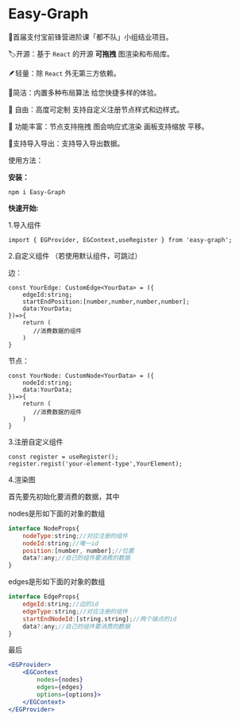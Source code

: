 

# Easy-Graph

🔖首届支付宝前锋营进阶课「都不队」小组结业项目。

🏷️开源：基于 `React` 的开源 **可拖拽** 图渲染和布局库。

🪶轻量：除 `React` 外无第三方依赖。

🚀简洁：内置多种布局算法 给您快捷多样的体验。

🌹 自由：高度可定制 支持自定义注册节点样式和边样式。

🐥 功能丰富：节点支持拖拽 图会响应式渲染 画板支持缩放 平移。

🦚支持导入导出：支持导入导出数据。

使用方法：

**安装：**

```shell
npm i Easy-Graph
```

**快速开始:**

1.导入组件

```tsx
import { EGProvider, EGContext,useRegister } from 'easy-graph';
```

2.自定义组件 （若使用默认组件，可跳过）

边：

```tsx
const YourEdge: CustomEdge<YourData> = ({
    edgeId:string;
    startEndPosition:[number,number,number,number];
    data:YourData;
})=>{
    return (
       //消费数据的组件
    )
}
```

节点：

```tsx
const YourNode: CustomNode<YourData> = ({
    nodeId:string;
    data:YourData;
})=>{
    return (
       //消费数据的组件
    )
}
```

3.注册自定义组件

```tsx
const register = useRegister();
register.regist('your-element-type',YourElement);
```

4.渲染图

首先要先初始化要消费的数据，其中

nodes是形如下面的对象的数组

```jsx
interface NodeProps{
    nodeType:string;//对应注册的组件
    nodeId:string;//唯一id
    position:[number, number];//位置
    data?:any;//自己的组件要消费的数据
}
```

edges是形如下面的对象的数组

```jsx
interface EdgeProps{
    edgeId:string;//边的id
    edgeType:string;//对应注册的组件
    startEndNodeId:[string,string];//两个端点的id
    data?:any;//自己的组件要消费的数据
}
```

最后

```jsx
<EGProvider>
    <EGContext
        nodes={nodes}
        edges={edges}
        options={options}>
    </EGContext>
</EGProvider>
```


